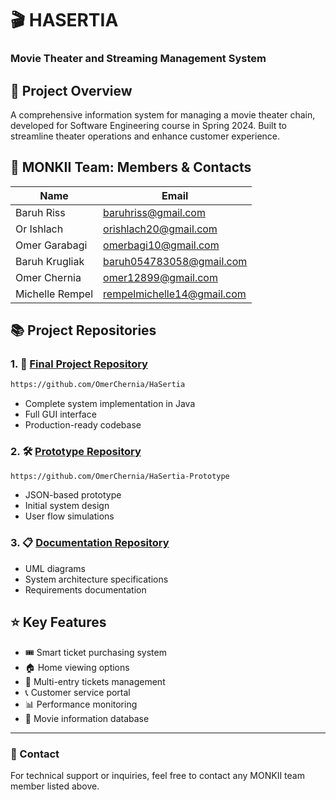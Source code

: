 # 🎬 HASERTIA 
### Movie Theater and Streaming Management System

## 🎯 Project Overview
A comprehensive information system for managing a movie theater chain, developed for Software Engineering course in Spring 2024. Built to streamline theater operations and enhance customer experience.

## 👥 MONKII Team: Members & Contacts

| Name | Email |
|-------------|------------------|
| Baruh Riss | baruhriss@gmail.com |
| Or Ishlach | orishlach20@gmail.com |
| Omer Garabagi | omerbagi10@gmail.com |
| Baruh Krugliak | baruh054783058@gmail.com |
| Omer Chernia | omer12899@gmail.com |
| Michelle Rempel | rempelmichelle14@gmail.com |

## 📚 Project Repositories

### 1. 🚀 [Final Project Repository](https://github.com/OmerChernia/HaSertia)
```bash
https://github.com/OmerChernia/HaSertia
```
- Complete system implementation in Java
- Full GUI interface
- Production-ready codebase
  
### 2. 🛠️ [Prototype Repository](https://github.com/OmerChernia/HaSertia-Prototype)

```bash
https://github.com/OmerChernia/HaSertia-Prototype
```
- JSON-based prototype
- Initial system design
- User flow simulations
  
### 3. 📋 [Documentation Repository](https://github.com/Hasretia/system-architecture-and-design/wiki)


- UML diagrams
- System architecture specifications
- Requirements documentation




## ⭐ Key Features
- 🎟️ Smart ticket purchasing system
- 🏠 Home viewing options
- 🎫 Multi-entry tickets management
- 📞 Customer service portal
- 📊 Performance monitoring
- 🎥 Movie information database

---
### 📧 Contact
For technical support or inquiries, feel free to contact any MONKII team member listed above.
